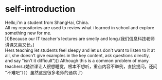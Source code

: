 # self-introduction
Hello,i'm a student from ShangHai, China.</br>
All my repositories are used to review what i learned in school and explore something new for me.</br>
)))Because our IT teacher's lectures are smelly and long.(我们信息科技老师讲课又臭又长。)</br>
Hers teaching let students feel sleepy and let us don't want to listen to it at all, she doesn't give examples in the key content, ask questions directly, and say "isn't it difficult"))) Although this is a common problem of many teachers.(她讲课让人很想睡觉，根本不想听，重点内容不举例，直接提问，还问 ”不难吧“）））虽然这是很多老师的通病了)</br>
